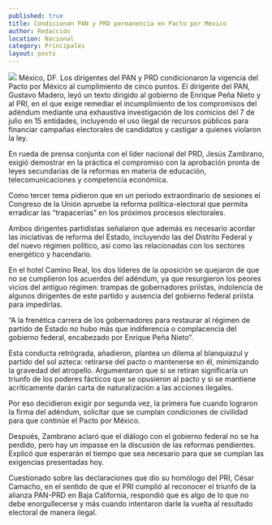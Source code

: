 ```yaml
---
published: true
title: Condicionan PAN y PRD permanencia en Pacto por México
author: Redacción
location: Nacional
category: Principales
layout: posts
---
```


![](http://i.imgur.com/Vn9XmRYm.jpg)
México, DF. Los dirigentes del PAN y PRD condicionaron la vigencia del Pacto por México al cumplimiento de cinco puntos.
El dirigente del PAN, Gustavo Madero, leyó un texto dirigido al gobierno de Enrique Peña Nieto y al PRI, en el que exige remediar el incumplimiento de los compromisos del adéndum mediante una exhaustiva investigación de los comicios del 7 de julio en 15 entidades, incluyendo el uso ilegal de recursos públicos para financiar campañas electorales de candidatos y castigar a quienes violaron la ley.

En rueda de prensa conjunta con el líder nacional del PRD, Jesús Zambrano, exigió demostrar en la práctica el compromiso con la aprobación pronta de leyes secundarias de la reformas en materia de educación, telecomunicaciones y competencia económica.

Como tercer tema pidieron que en un periodo extraordinario de sesiones el Congreso de la Unión apruebe la reforma política-electoral que permita erradicar las “trapacerías” en los próximos procesos electorales.

Ambos dirigentes partidistas señalaron que además es necesario acordar las iniciativas de reforma del Estado, incluyendo las del Distrito Federal y del nuevo régimen político, así como las relacionadas con los sectores energético y hacendario.

En el hotel Camino Real, los dos líderes de la oposición se quejaron de que no se cumplieron los acuerdos del adéndum, ya que resurgieron los peores vicios del antiguo régimen: trampas de gobernadores priístas, indolencia de algunos dirigentes de este partido y ausencia del gobierno federal priísta para impedirlas.

“A la frenética carrera de los gobernadores para restaurar al régimen de partido de Estado no hubo más que indiferencia o complacencia del gobierno federal, encabezado por Enrique Peña Nieto”.

Esta conducta retrógrada, añadieron, plantea un dilema al blanquiazul y partido del sol azteca: retirarse del pacto o mantenerse en él, minimizando la gravedad del atropello. Argumentaron que si se retiran significaría un triunfo de los poderes fácticos que se opusieron al pacto y si se mantiene acríticamente darán carta de naturalización a las acciones ilegales.

Por eso decidieron exigir por segunda vez, la primera fue cuando lograron la firma del adéndum, solicitar que se cumplan condiciones de civilidad para que continúe el Pacto por México.

Después, Zambrano aclaró que el diálogo con el gobierno federal no se ha perdido, pero hay un impasse en la discusión de las reformas pendientes. Explicó que esperarán el tiempo que sea necesario para que se cumplan las exigencias presentadas hoy.

Cuestionado sobre las declaraciones que dio su homólogo del PRI, César Camacho, en el sentido de que el PRI cumplió al reconocer el triunfo de la alianza PAN-PRD en Baja California, respondió que es algo de lo que no debe enorgullecerse y más cuando intentaron darle la vuelta al resultado electoral de manera ilegal.
